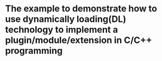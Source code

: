 # The example to demonstrate how to use dynamically loading(DL) technology to implement a plugin/module/extension in C/C++ programming 
